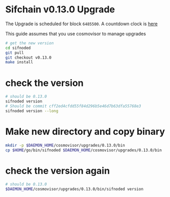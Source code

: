 # Sifchain v0.13.0 Upgrade

The Upgrade is scheduled for block `6485500`. A countdown clock is [here](https://www.mintscan.io/sifchain/blocks/6485500)

This guide assumes that you use cosmovisor to manage upgrades

```bash
# get the new version
cd sifnoded
git pull
git checkout v0.13.0
make install
```

# check the version

```bash
# should be 0.13.0
sifnoded version
# Should be commit cff2ed4cfdd55f84d296b5e46d7b63dfa55768e3
sifnoded version --long
```

# Make new directory and copy binary

```bash
mkdir -p $DAEMON_HOME/cosmovisor/upgrades/0.13.0/bin
cp $HOME/go/bin/sifnoded $DAEMON_HOME/cosmovisor/upgrades/0.13.0/bin
```

# check the version again

```bash
# should be 0.13.0
$DAEMON_HOME/cosmovisor/upgrades/0.13.0/bin/sifnoded version
```
